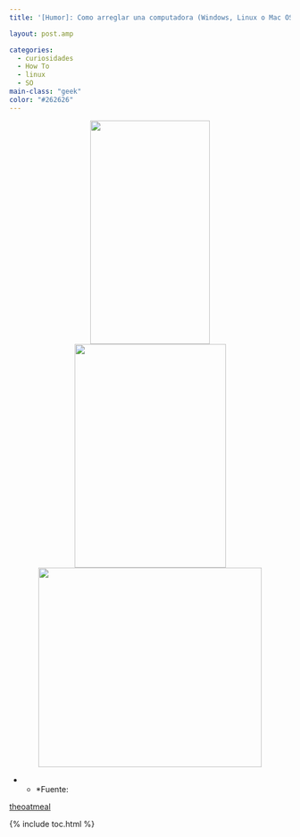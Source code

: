```yaml
---
title: '[Humor]: Como arreglar una computadora (Windows, Linux o Mac OSX)'

layout: post.amp

categories:
  - curiosidades
  - How To
  - linux
  - SO
main-class: "geek"
color: "#262626"
---
```

<div class="separator" style="clear: both; text-align: center;">
  <a href="https://1.bp.blogspot.com/-nZA60Hrzepo/TdErBWlgr8I/AAAAAAAAAfA/p7DoPhDerdQ/s1600/linux.png" imageanchor="1" style="margin-left:1em; margin-right:1em"><img border="0" height="400" width="214" src="https://1.bp.blogspot.com/-nZA60Hrzepo/TdErBWlgr8I/AAAAAAAAAfA/p7DoPhDerdQ/s400/linux.png" /></a>
</div>

<div class="separator" style="clear: both; text-align: center;">
  <a href="https://3.bp.blogspot.com/-HckHsExHyL8/TdErA2OYrfI/AAAAAAAAAew/W3RLpuvwUUE/s1600/windows.png" imageanchor="1" style="margin-left:1em; margin-right:1em"><img border="0" height="400" width="271" src="https://3.bp.blogspot.com/-HckHsExHyL8/TdErA2OYrfI/AAAAAAAAAew/W3RLpuvwUUE/s400/windows.png" /></a>
</div>

<div class="separator" style="clear: both; text-align: center;">
  <a href="https://3.bp.blogspot.com/-uALX0h_XbzU/TdErBEx3OpI/AAAAAAAAAe4/TTfcnLUDP7I/s1600/apple.png" imageanchor="1" style="margin-left:1em; margin-right:1em"><img border="0" height="357" width="400" src="https://3.bp.blogspot.com/-uALX0h_XbzU/TdErBEx3OpI/AAAAAAAAAe4/TTfcnLUDP7I/s400/apple.png" /></a>
</div>

* * *Fuente:

[theoatmeal][1]</p>



 [1]: http://theoatmeal.com/blog/fix_computer

{% include toc.html %}
